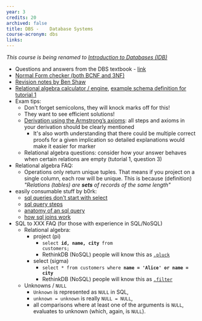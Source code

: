 ```yaml
---
year: 3
credits: 20
archived: false
title: DBS -	Database Systems
course-acronym: dbs
links:
---
```


_This course is being renamed to [Introduction to Databases (IDB)](https://web.inf.ed.ac.uk/sites/default/files/atoms/files/11122019_bos_new_course_proposal_introduction_to_databases.pdf)_

- Questions and answers from the DBS textbook - [link](http://pages.cs.wisc.edu/~dbbook/openAccess/thirdEdition/solutions/ans3ed-oddonly.pdf)
- [Normal Form checker (both BCNF and 3NF)](http://raymondcho.net/RelationalDatabaseTools/RelationalDatabaseTools)
- [Revision notes by Ben Shaw](https://github.com/benshaaw/revision/tree/master/DBS)
- [Relational algebra calculator / engine](https://dbis-uibk.github.io/relax/), [example schema definition for tutorial 1](https://gist.github.com/Visgean/8467b0196f9d88be8b2a8da890a7433a)
- Exam tips:
  - Don't forget semicolons, they will knock marks off for this!
  - They want to see efficient solutions!
  - [Derivation using the Armstrong’s axioms](https://i.imgur.com/6naWb9G.png): all steps and axioms in your derivation should be clearly mentioned
    - It's also worth understanding that there could be multiple correct proofs for a given implication so detailed explanations would make it easier for marker 
  - Relational algebra questions: consider how your answer behaves when certain relations are empty (tutorial 1, question 3)
- Relational algebra FAQ:
  - Operations only return unique tuples. That means if you project on a single column, each row will be unique. This is because (definition) _"Relations (tables) are **sets** of records of the same length"_
- easily consumable stuff by b0rk:
  - [sql queries don't start with select](https://jvns.ca/blog/2019/10/03/sql-queries-don-t-start-with-select/)
  - [sql query steps](https://twitter.com/b0rk/status/1184571894722449409?lang=en)
  - [anatomy of an sql query](https://twitter.com/b0rk/status/1189159951631093760?lang=en)
  - [how sql joins work](https://twitter.com/b0rk/status/1177611875535790087?lang=en)
- SQL to XXX FAQ (for those with experience in SQL/NoSQL)
  - Relational algebra:
    - project (pi)
      - <code>select <strong>id, name, city</strong> from customers;</code>
      - RethinkDB (NoSQL) people will know this as [`.pluck`](https://rethinkdb.com/api/javascript/pluck)
    - select (sigma)
      - <code>select * from customers where <strong>name = 'Alice' or name = city</strong></code>
      - RethinkDB (NoSQL) people will know this as [`.filter`](https://rethinkdb.com/api/javascript/filter)
  - Unknowns / `NULL`
    - `Unknown` is represented as `NULL` in SQL,
    - `unknown = unknown` is really `NULL = NULL`,
    - all comparisons where at least one of the arguments is `NULL`, evaluates to unknown (which, again, is `NULL`).

<!--- NEED TO UPDATE THE DOCUMENTS [Unofficial solutions - 2011 & 2012](http://docs.google.com/document/d/1Ir_z-F6uWDXmYVomfJdL1hlsWfgbPW8c0gx6bHmTHxo/edit)
[May 2013](https://docs.google.com/document/d/188xL9h_Gs4vBvYiTsBbDMLR66GZBKQqxz9R1Nf0rx1I/edit?usp=sharing)
[August 2013 resit](https://docs.google.com/document/d/1rzK29pfwig18WOvdQmh131nR2Hhqtj5tFI5Qu1hMgaI/edit?usp=sharing)
[May 2014](https://docs.google.com/document/d/1H_kUYAsc1XaDT6BSHiUk69SWi-ydGWjCTPgh1YzwzNA/edit?usp=sharing)
[August 2014 resit](https://docs.google.com/document/d/1dlCLqABcEtYYxMtrtlj7QPXJdjXMDsw_dmfXqTP3fiI/edit?usp=sharing)  --->
